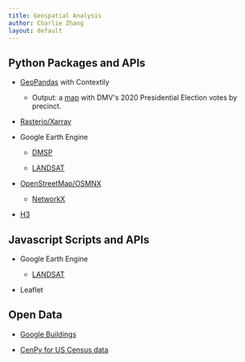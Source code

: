 ```yaml
---
title: Geospatial Analysis
author: Charlie Zhang
layout: default
---
```


## Python Packages and APIs

* [GeoPandas](https://nbviewer.org/github/ccxzhang/GeoSpatialAnalysis/blob/main/python/0.1.geopandas.ipynb) with Contextily

  * Output: a [map](/output/DMV_2020_PreElec.html) with DMV's 2020 Presidential Election votes by precinct.

* [Rasterio/Xarray](https://nbviewer.org/github/ccxzhang/GeoSpatialAnalysis/blob/main/python/0.2.rasterio.ipynb)

* Google Earth Engine

  * [DMSP](https://nbviewer.org/github/ccxzhang/GeoSpatialAnalysis/blob/main/python/0.3.1.gee_dmsp.ipynb)

  * [LANDSAT](https://nbviewer.org/github/ccxzhang/GeoSpatialAnalysis/blob/main/python/0.3.gee_landsat.ipynb)

* [OpenStreetMap/OSMNX](https://nbviewer.org/github/ccxzhang/GeoSpatialAnalysis/blob/main/python/0.4.osm.ipynb)

  * [NetworkX](https://nbviewer.org/github/ccxzhang/GeoSpatialAnalysis/blob/main/python/other-networkx.ipynb)

* [H3](https://nbviewer.org/github/ccxzhang/GeoSpatialAnalysis/blob/main/python/0.5.h3-py.ipynb)

## Javascript Scripts and APIs

* Google Earth Engine

  * [LANDSAT](/js/landsat_ndvi.js)

* Leaflet

## Open Data

* [Google Buildings](https://nbviewer.org/github/ccxzhang/GeoSpatialAnalysis/blob/main/python/other-googlebuildings.ipynb)

* [CenPy for US Census data](https://nbviewer.org/github/ccxzhang/GeoSpatialAnalysis/blob/main/python/other-cenpy.ipynb)
